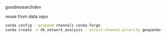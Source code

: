 
goodresearchdev

reuse from data repo

```bash
conda config --prepend channels conda-forge
conda create -n dk_network_analysis --strict-channel-priority geopandas psycopg2 sqlalchemy geoalchemy2 pyarrow h3-py pyyaml ipykernel
```
